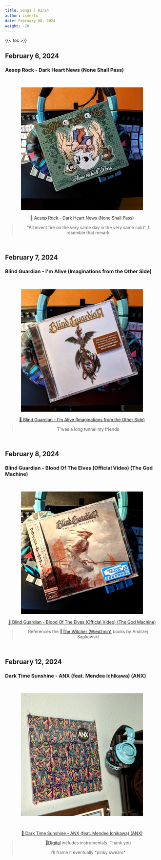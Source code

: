 ```yaml
---
title: Songs | 02/24
author: csmertx
date: February 08, 2024
weight: -20
---
```


<!--more-->

{{< toc >}}

## February 6, 2024
### Aesop Rock - Dark Heart News (None Shall Pass)

<br />
<div style="text-align: center;">

![albumimg](/Blog/music/images/aesop_rock_none_shall_pass_digipak.jpg "Aesop Rock - None Shall Pass - Digipak")
<br />

[🔗 Aesop Rock - Dark Heart News (None Shall Pass)](https://www.youtube.com/watch?v=SJiWhipvQm8 "YouTube | Aesop Rock - Dark Heart News (None Shall Pass)")

> "All invent fire on the very same day in the very same cold", I resemble that remark

</div>
<br />

## February 7, 2024
### Blind Guardian - I'm Alive (Imaginations from the Other Side)

<br />
<div style="text-align: center;">

![albumimg](/Blog/music/images/blind_guardian_imaginations_from_the_other_side_25th_jewel_cd.jpg "Blind Guardian - Imaginations from the Other Side - 25th Anniversary Jewel CD")
<br />

[🔗 Blind Guardian - I'm Alive (Imaginations from the Other Side)](https://www.youtube.com/watch?v=3a3XaIhGQl8 "YouTube | Blind Guardian - I'm Alive (Imaginations from the Other Side)")

> T'was a long tunnel my friends

</div>
<br />

## February 8, 2024
### Blind Guardian - Blood Of The Elves (Official Video) (The God Machine)

<br />
<div style="text-align: center;">

![albumimg](/Blog/music/images/blind_guardian_the_god_machine_jewel_cd_jp.jpg "Blind Guardian - The God Machine - Jewel CD JP")
<br />

[🔗 Blind Guardian - Blood Of The Elves (Official Video) (The God Machine)](https://www.youtube.com/watch?v=tCzE9LX8cgc "YouTube | Blind Guardian - Blood Of The Elves (Official Video) (The God Machine)")

> References the 🔗[The Witcher (Wiedźmin)](https://en.wikipedia.org/wiki/The_Witcher "Wikipedia | The Witcher") books by Andrzej Sapkowski

</div>
<br />

## February 12, 2024
### Dark Time Sunshine - ANX (feat. Mendee Ichikawa) (ANX)

<br />
<div style="text-align: center;">

![albumimg](/Blog/music/images/dark_time_sunshine_anx_vinyl.jpg "Dark Time Sunshine - ANX - Vinyl album mounted on the wall")

<br />

[🔗 Dark Time Sunshine - ANX (feat. Mendee Ichikawa) (ANX)](https://www.youtube.com/watch?v=6POXA7N_NLU "YouTube | Dark Time Sunshine - ANX (feat. Mendee Ichikawa) (ANX)")

> [🔗Digital](https://fakefour.bandcamp.com/album/anx "Bandcamp | Dark Time Sunshine - ANX") includes instrumentals. Thank you

> I'll frame it eventually \*pinky swears*

</div>
<br />